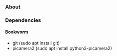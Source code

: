 ### About

### Dependencies

#### Bookworm

- git (sudo apt install git)
- picamera2 (sudo apt install python3-picamera2)
